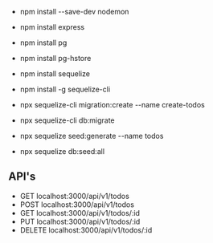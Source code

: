 - npm install --save-dev nodemon
- npm install express
- npm install pg
- npm install pg-hstore
- npm install sequelize
- npm install -g sequelize-cli

- npx sequelize-cli migration:create --name create-todos
- npx sequelize-cli db:migrate

- npx sequelize seed:generate --name todos
- npx sequelize db:seed:all

API's
------------------------------------
- GET localhost:3000/api/v1/todos
- POST localhost:3000/api/v1/todos
- GET localhost:3000/api/v1/todos/:id
- PUT localhost:3000/api/v1/todos/:id
- DELETE localhost:3000/api/v1/todos/:id